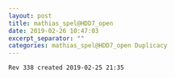 ```yaml
---
layout: post
title: mathias_spel@HDD7_open
date: 2019-02-26 10:47:03
excerpt_separator: ""
categories: mathias_spel@HDD7_open Duplicacy
---
```

```
Rev 338 created 2019-02-25 21:35
```
